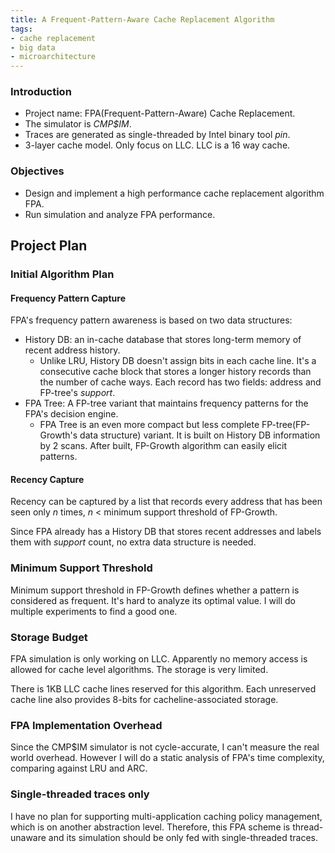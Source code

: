 ```yaml
---
title: A Frequent-Pattern-Aware Cache Replacement Algorithm
tags:
- cache replacement
- big data
- microarchitecture
---
```


### Introduction
- Project name: FPA(Frequent-Pattern-Aware) Cache Replacement.
- The simulator is *CMP$IM*.
- Traces are generated as single-threaded by Intel binary tool *pin*.
- 3-layer cache model. Only focus on LLC. LLC is a 16 way cache.


### Objectives
- Design and implement a high performance cache replacement algorithm FPA.
- Run simulation and analyze FPA performance.

## Project Plan
### Initial Algorithm Plan
#### Frequency Pattern Capture
FPA's frequency pattern awareness is based on two data structures:
- History DB: an in-cache database that stores long-term memory of recent address history.
  - Unlike LRU, History DB doesn't assign bits in each cache line. It's a consecutive cache block that stores a longer history records than the number of cache ways. Each record has two fields: address and FP-tree's *support*.
- FPA Tree: A FP-tree variant that maintains frequency patterns for the FPA's decision engine.
  - FPA Tree is an even more compact but less complete FP-tree(FP-Growth's data structure) variant.  It is built on History DB information by 2 scans. After built, FP-Growth algorithm can easily elicit patterns.

#### Recency Capture
Recency can be captured by a list that records every address that has been seen only *n* times, *n* < minimum support threshold of FP-Growth.

Since FPA already has a History DB that stores recent addresses and labels them with *support* count, no extra data structure is needed.

### Minimum Support Threshold
Minimum support threshold in FP-Growth defines whether a pattern is considered as frequent. It's hard to analyze its optimal value. I will do multiple experiments to find a good one.

### Storage Budget
FPA simulation is only working on LLC. Apparently no memory access is allowed for cache level algorithms. The storage is very limited.

There is 1KB LLC cache lines reserved for this algorithm. Each unreserved cache line also provides 8-bits for cacheline-associated storage.

### FPA Implementation Overhead
Since the CMP$IM simulator is not cycle-accurate, I can't measure the real world overhead. However I will do a static analysis of FPA's time complexity, comparing against LRU and ARC.

### Single-threaded traces only
I have no plan for supporting multi-application caching policy management, which is on another abstraction level. Therefore, this FPA scheme is thread-unaware and its simulation should be only fed with single-threaded traces.
